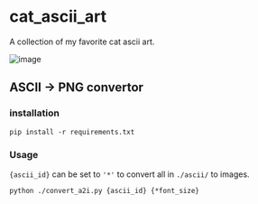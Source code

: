 # cat_ascii_art
A collection of my favorite cat ascii art.

![image](https://github.com/user-attachments/assets/aea1e570-4446-462e-81b9-b34ceca12af0)


## ASCII -> PNG convertor
### installation
```
pip install -r requirements.txt
```

### Usage
`{ascii_id}` can be set to `'*'` to convert all in `./ascii/` to images.
```
python ./convert_a2i.py {ascii_id} {*font_size}
```
